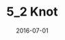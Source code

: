 ---
title: "5_2 Knot"
category: "painting"
date: 2016-07-01
cover: "../images/IMG_20200106_195549.jpg"
medium: "Acrylic on canvas"
---